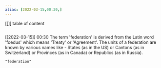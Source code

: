 ```yaml
---
alias: [2022-03-15,00:30,]
---
```

[[]]
table of content
```toc
```

[[2022-03-15]] 00:30
The term 'federation' is derived from the Latin word 'foedus' which means 'Treaty' or 'Agreement'.
The units of a federation are known by various names like -
	States (as in the US) or
	Cantons (as in Switzerland) or
	Provinces (as in Canada) or
	Republics (as in Russia).
```query
"federation"
```